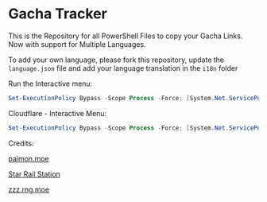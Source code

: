 # Gacha Tracker

This is the Repository for all PowerShell Files to copy your Gacha Links. Now with support for Multiple Languages. 

To add your own language, please fork this repository, update the `language.json` file and add your language translation in the `i18n` folder

Run the Interactive menu:

```powershell
Set-ExecutionPolicy Bypass -Scope Process -Force; [System.Net.ServicePointManager]::SecurityProtocol = [System.Net.ServicePointManager]::SecurityProtocol -bor 3072; iex "&{$((New-Object System.Net.WebClient).DownloadString('https://raw.githubusercontent.com/studiobutter/gacha-stuff/refs/heads/main/start.ps1'))}"
```

Cloudflare - Interactive Menu:
```powershell
Set-ExecutionPolicy Bypass -Scope Process -Force; [System.Net.ServicePointManager]::SecurityProtocol = [System.Net.ServicePointManager]::SecurityProtocol -bor 3072; iex "&{$((New-Object System.Net.WebClient).DownloadString('https://gacha.studiobutter.io.vn/start.ps1?ref_type=heads'))}"
```

Credits:

[paimon.moe](https://github.com/MadeBaruna/paimon-moe)

[Star Rail Station](https://starrailstation.com/en)

[zzz.rng.moe](https://zzz.rng.moe/en)
